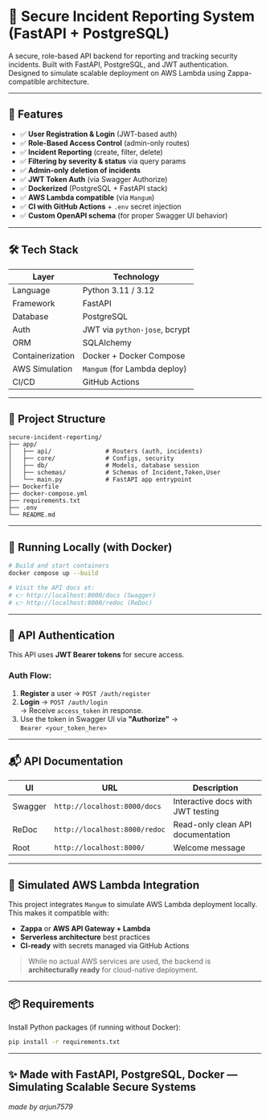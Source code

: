 # 🔐 Secure Incident Reporting System (FastAPI + PostgreSQL)

A secure, role-based API backend for reporting and tracking security incidents. Built with FastAPI, PostgreSQL, and JWT authentication. Designed to simulate scalable deployment on AWS Lambda using Zappa-compatible architecture.

---

## 🚀 Features

- ✅ **User Registration & Login** (JWT-based auth)
- ✅ **Role-Based Access Control** (admin-only routes)
- ✅ **Incident Reporting** (create, filter, delete)
- ✅ **Filtering by severity & status** via query params
- ✅ **Admin-only deletion of incidents**
- ✅ **JWT Token Auth** (via Swagger Authorize)
- ✅ **Dockerized** (PostgreSQL + FastAPI stack)
- ✅ **AWS Lambda compatible** (via `Mangum`)
- ✅ **CI with GitHub Actions** + `.env` secret injection
- ✅ **Custom OpenAPI schema** (for proper Swagger UI behavior)

---

## 🛠️ Tech Stack

| Layer          | Technology                     |
|----------------|--------------------------------|
| Language       | Python 3.11 / 3.12              |
| Framework      | FastAPI                        |
| Database       | PostgreSQL                     |
| Auth           | JWT via `python-jose`, bcrypt  |
| ORM            | SQLAlchemy                     |
| Containerization| Docker + Docker Compose       |
| AWS Simulation | `Mangum` (for Lambda deploy)   |
| CI/CD          | GitHub Actions                 |

---

## 📂 Project Structure

```
secure-incident-reporting/
├── app/
│   ├── api/               # Routers (auth, incidents)
│   ├── core/              # Configs, security
│   ├── db/                # Models, database session
│   ├── schemas/           # Schemas of Incident,Token,User
│   └── main.py            # FastAPI app entrypoint
├── Dockerfile
├── docker-compose.yml
├── requirements.txt
├── .env
└── README.md
```

---

## 🐳 Running Locally (with Docker)

```bash
# Build and start containers
docker compose up --build

# Visit the API docs at:
# 👉 http://localhost:8000/docs (Swagger)
# 👉 http://localhost:8000/redoc (ReDoc)
```

---

## 🔐 API Authentication

This API uses **JWT Bearer tokens** for secure access.

### Auth Flow:
1. **Register** a user → `POST /auth/register`
2. **Login** → `POST /auth/login`  
   → Receive `access_token` in response.
3. Use the token in Swagger UI via **"Authorize"** →  
   `Bearer <your_token_here>`

---

## 📬 API Documentation

| UI       | URL                         | Description                          |
|----------|-----------------------------|--------------------------------------|
| Swagger  | `http://localhost:8000/docs`  | Interactive docs with JWT testing    |
| ReDoc    | `http://localhost:8000/redoc` | Read-only clean API documentation    |
| Root     | `http://localhost:8000/`      | Welcome message                      |


---

## 🧩 Simulated AWS Lambda Integration

This project integrates `Mangum` to simulate AWS Lambda deployment locally. This makes it compatible with:

- **Zappa** or **AWS API Gateway + Lambda**
- **Serverless architecture** best practices
- **CI-ready** with secrets managed via GitHub Actions

> While no actual AWS services are used, the backend is **architecturally ready** for cloud-native deployment.

---

## 📦 Requirements

Install Python packages (if running without Docker):

```bash
pip install -r requirements.txt
```

---

## ✨ Made with FastAPI, PostgreSQL, Docker — Simulating Scalable Secure Systems

_made by arjun7579_
